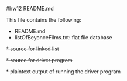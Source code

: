 #hw12 README.md

This file contains the following:
* README.md
* listOfBeyonceFilms.txt: flat file database

<strike>* source for linked list</strike>

<strike>* source for driver program</strike>

<strike>* plaintext output of running the driver program</strike>


